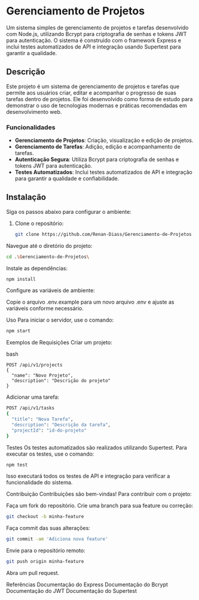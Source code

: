 # Gerenciamento de Projetos

Um sistema simples de gerenciamento de projetos e tarefas desenvolvido com Node.js, utilizando Bcrypt para criptografia de senhas e tokens JWT para autenticação. O sistema é construído com o framework Express e inclui testes automatizados de API e integração usando Supertest para garantir a qualidade.

## Descrição

Este projeto é um sistema de gerenciamento de projetos e tarefas que permite aos usuários criar, editar e acompanhar o progresso de suas tarefas dentro de projetos. Ele foi desenvolvido como forma de estudo para demonstrar o uso de tecnologias modernas e práticas recomendadas em desenvolvimento web.

### Funcionalidades
- **Gerenciamento de Projetos**: Criação, visualização e edição de projetos.
- **Gerenciamento de Tarefas**: Adição, edição e acompanhamento de tarefas.
- **Autenticação Segura**: Utiliza Bcrypt para criptografia de senhas e tokens JWT para autenticação.
- **Testes Automatizados**: Inclui testes automatizados de API e integração para garantir a qualidade e confiabilidade.

## Instalação

Siga os passos abaixo para configurar o ambiente:

1. Clone o repositório:
   ```bash
   git clone https://github.com/Renan-Diass/Gerenciamento-de-Projetos
   
Navegue até o diretório do projeto:

```bash
cd .\Gerenciamento-de-Projetos\
```
Instale as dependências:

```bash
npm install
```
Configure as variáveis de ambiente:

Copie o arquivo .env.example para um novo arquivo .env e ajuste as variáveis conforme necessário.

Uso
Para iniciar o servidor, use o comando:

```bash
npm start
```
Exemplos de Requisições
Criar um projeto:

bash
```
POST /api/v1/projects
{
  "name": "Novo Projeto",
  "description": "Descrição do projeto"
}
```
Adicionar uma tarefa:

```bash
POST /api/v1/tasks
{
  "title": "Nova Tarefa",
  "description": "Descrição da tarefa",
  "projectId": "id-do-projeto"
}
```
Testes
Os testes automatizados são realizados utilizando Supertest. Para executar os testes, use o comando:

```bash
npm test
```
Isso executará todos os testes de API e integração para verificar a funcionalidade do sistema.

Contribuição
Contribuições são bem-vindas! Para contribuir com o projeto:

Faça um fork do repositório.
Crie uma branch para sua feature ou correção:

```bash
git checkout -b minha-feature
```
Faça commit das suas alterações:

```bash
git commit -am 'Adiciona nova feature'
```
Envie para o repositório remoto:
```bash
git push origin minha-feature
```
Abra um pull request.

Referências
Documentação do Express
Documentação do Bcrypt
Documentação do JWT
Documentação do Supertest
